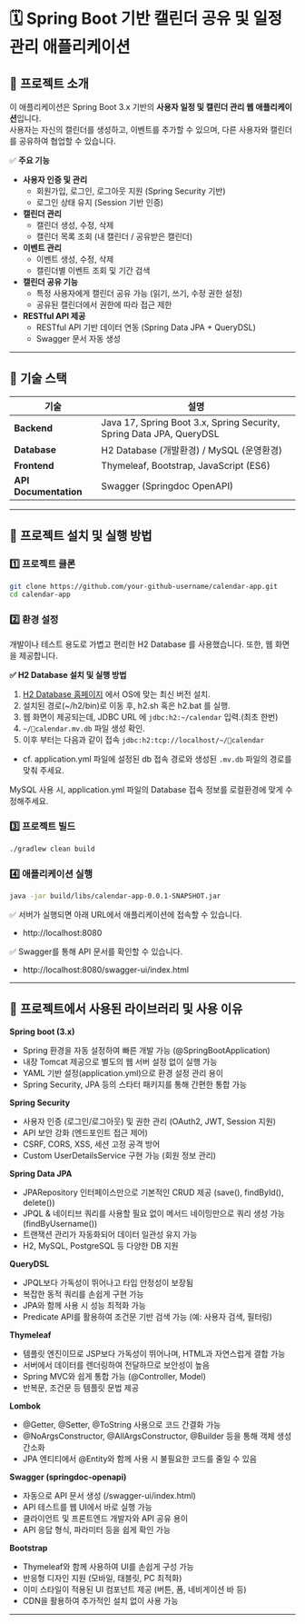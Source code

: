 # 🗓️ Spring Boot 기반 캘린더 공유 및 일정 관리 애플리케이션

## 📌 프로젝트 소개
이 애플리케이션은 Spring Boot 3.x 기반의 **사용자 일정 및 캘린더 관리 웹 애플리케이션**입니다.  
사용자는 자신의 캘린더를 생성하고, 이벤트를 추가할 수 있으며, 다른 사용자와 캘린더를 공유하여 협업할 수 있습니다.  

✅ **주요 기능**  
- **사용자 인증 및 관리**
  - 회원가입, 로그인, 로그아웃 지원 (Spring Security 기반)
  - 로그인 상태 유지 (Session 기반 인증)
- **캘린더 관리**
  - 캘린더 생성, 수정, 삭제
  - 캘린더 목록 조회 (내 캘린더 / 공유받은 캘린더)
- **이벤트 관리**
  - 이벤트 생성, 수정, 삭제
  - 캘린더별 이벤트 조회 및 기간 검색
- **캘린더 공유 기능**
  - 특정 사용자에게 캘린더 공유 가능 (읽기, 쓰기, 수정 권한 설정)
  - 공유된 캘린더에서 권한에 따라 접근 제한
- **RESTful API 제공**
  - RESTful API 기반 데이터 연동 (Spring Data JPA + QueryDSL)
  - Swagger 문서 자동 생성

---

## 🚀 기술 스택
| 기술  | 설명 |
|-------|------|
| **Backend** | Java 17, Spring Boot 3.x, Spring Security, Spring Data JPA, QueryDSL |
| **Database** | H2 Database (개발환경) / MySQL (운영환경) |
| **Frontend** | Thymeleaf, Bootstrap, JavaScript (ES6) |
| **API Documentation** | Swagger (Springdoc OpenAPI) |

---

## 🔧 프로젝트 설치 및 실행 방법

### 1️⃣ **프로젝트 클론**
```bash
git clone https://github.com/your-github-username/calendar-app.git
cd calendar-app
```

### 2️⃣ **환경 설정**
개발이나 테스트 용도로 가볍고 편리한 H2 Database 를 사용했습니다. 또한, 웹 화면을 제공합니다.

**✅ H2 Database 설치 및 실행 방법**
1. [H2 Database 홈페이지](https://www.h2database.com/html/main.html) 에서 OS에 맞는 최신 버전 설치.
2. 설치된 경로(~/h2/bin)로 이동 후, h2.sh 혹은 h2.bat 를 실행.
3. 웹 화면이 제공되는데, JDBC URL 에 `jdbc:h2:~/calendar` 입력.(최초 한번)
4. `~/calendar.mv.db` 파일 생성 확인.
5. 이후 부터는 다음과 같이 접속 `jdbc:h2:tcp://localhost/~/calendar`
  + cf. application.yml 파일에 설정된 db 접속 경로와 생성된 `.mv.db` 파일의 경로를 맞춰 주세요.

MySQL 사용 시, application.yml 파일의 Database 접속 정보를 로컬환경에 맞게 수정해주세요.

### 3️⃣ **프로젝트 빌드**
``` bash
./gradlew clean build
```

### 4️⃣ **애플리케이션 실행**
``` bash
java -jar build/libs/calendar-app-0.0.1-SNAPSHOT.jar
```

✅ 서버가 실행되면 아래 URL에서 애플리케이션에 접속할 수 있습니다.
- http://localhost:8080

✅ Swagger를 통해 API 문서를 확인할 수 있습니다.
- http://localhost:8080/swagger-ui/index.html

---

## 📌 프로젝트에서 사용된 라이브러리 및 사용 이유

**Spring boot (3.x)**
- Spring 환경을 자동 설정하여 빠른 개발 가능 (@SpringBootApplication)
- 내장 Tomcat 제공으로 별도의 웹 서버 설정 없이 실행 가능
- YAML 기반 설정(application.yml)으로 환경 설정 관리 용이
- Spring Security, JPA 등의 스타터 패키지를 통해 간편한 통합 가능

**Spring Security**
- 사용자 인증 (로그인/로그아웃) 및 권한 관리 (OAuth2, JWT, Session 지원)
- API 보안 강화 (엔드포인트 접근 제어)
- CSRF, CORS, XSS, 세션 고정 공격 방어
- Custom UserDetailsService 구현 가능 (회원 정보 관리)

**Spring Data JPA**
- JPARepository 인터페이스만으로 기본적인 CRUD 제공 (save(), findById(), delete())
- JPQL & 네이티브 쿼리를 사용할 필요 없이 메서드 네이밍만으로 쿼리 생성 가능 (findByUsername())
- 트랜잭션 관리가 자동화되어 데이터 일관성 유지 가능
- H2, MySQL, PostgreSQL 등 다양한 DB 지원

**QueryDSL**
- JPQL보다 가독성이 뛰어나고 타입 안정성이 보장됨
- 복잡한 동적 쿼리를 손쉽게 구현 가능
- JPA와 함께 사용 시 성능 최적화 가능
- Predicate API를 활용하여 조건문 기반 검색 가능 (예: 사용자 검색, 필터링)

**Thymeleaf**
- 템플릿 엔진이므로 JSP보다 가독성이 뛰어나며, HTML과 자연스럽게 결합 가능
- 서버에서 데이터를 렌더링하여 전달하므로 보안성이 높음
- Spring MVC와 쉽게 통합 가능 (@Controller, Model)
- 반복문, 조건문 등 템플릿 문법 제공

**Lombok**
- @Getter, @Setter, @ToString 사용으로 코드 간결화 가능
- @NoArgsConstructor, @AllArgsConstructor, @Builder 등을 통해 객체 생성 간소화
- JPA 엔티티에서 @Entity와 함께 사용 시 불필요한 코드를 줄일 수 있음

**Swagger (springdoc-openapi)**
- 자동으로 API 문서 생성 (/swagger-ui/index.html)
- API 테스트를 웹 UI에서 바로 실행 가능
- 클라이언트 및 프론트엔드 개발자와 API 공유 용이
- API 응답 형식, 파라미터 등을 쉽게 확인 가능

**Bootstrap**
- Thymeleaf와 함께 사용하여 UI를 손쉽게 구성 가능
- 반응형 디자인 지원 (모바일, 태블릿, PC 최적화)
- 이미 스타일이 적용된 UI 컴포넌트 제공 (버튼, 폼, 네비게이션 바 등)
- CDN을 활용하여 추가적인 설치 없이 사용 가능

---
